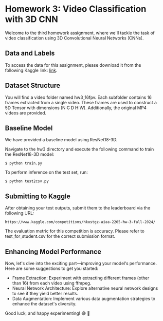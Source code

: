 # Homework 3: Video Classification with 3D CNN

Welcome to the third homework assignment, where we'll tackle the task of video classification using 3D Convolutional Neural Networks (CNNs).

## Data and Labels

To access the data for this assignment, please download it from the following Kaggle link: [link](https://www.kaggle.com/competitions/hkustgz-aiaa-2205-hw-3-fall-2024/data).

## Dataset Structure

You will find a video folder named hw3_16fpv. Each subfolder contains 16 frames extracted from a single video. These frames are used to construct a 5D Tensor with dimensions (N C D H W). Additionally, the original MP4 videos are provided.

## Baseline Model

We have provided a baseline model using ResNet18-3D.

Navigate to the hw3 directory and execute the following command to train the ResNet18-3D model:

```
$ python train.py
```

To perform inference on the test set, run:

```
$ python test2csv.py
```


## Submitting to Kaggle

After obtaining your test outputs, submit them to the leaderboard via the following URL:

```
https://www.kaggle.com/competitions/hkustgz-aiaa-2205-hw-3-fall-2024/
```

The evaluation metric for this competition is accuracy. Please refer to test_for_student.csv for the correct submission format.


## Enhancing Model Performance

Now, let's dive into the exciting part—improving your model's performance. Here are some suggestions to get you started:

- Frame Extraction: Experiment with extracting different frames (other than 16) from each video using ffmpeg.
- Neural Network Architecture: Explore alternative neural network designs to see if they yield better results.
- Data Augmentation: Implement various data augmentation strategies to enhance the dataset's diversity.

Good luck, and happy experimenting! 😄 🎉